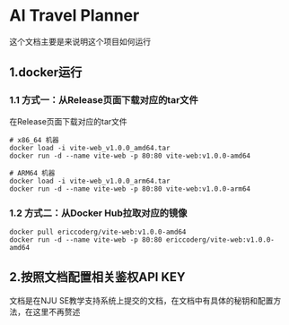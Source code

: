 # AI Travel Planner

这个文档主要是来说明这个项目如何运行

## 1.docker运行

### 1.1 方式一：从Release页面下载对应的tar文件
在Release页面下载对应的tar文件
```
# x86_64 机器
docker load -i vite-web_v1.0.0_amd64.tar
docker run -d --name vite-web -p 80:80 vite-web:v1.0.0-amd64

# ARM64 机器
docker load -i vite-web_v1.0.0_arm64.tar
docker run -d --name vite-web -p 80:80 vite-web:v1.0.0-arm64

```

### 1.2 方式二：从Docker Hub拉取对应的镜像
```
docker pull ericcoderg/vite-web:v1.0.0-amd64
docker run -d --name vite-web -p 80:80 ericcoderg/vite-web:v1.0.0-amd64
```

## 2.按照文档配置相关鉴权API KEY
文档是在NJU SE教学支持系统上提交的文档，在文档中有具体的秘钥和配置方法，在这里不再赘述